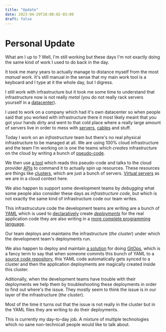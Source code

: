 ```yaml
---
title: "Update"
date: 2023-04-29T18:08:02-03:00
draft: false
---
```


# Personal Update

What am I up to ? Well, I'm still working but these days I'm not exactly
doing the same kind of work I used to do back in the day.

It took me many years to actually manage to distance myself from the most
*manual* work. It's still manual in the sense that my main work tool is a
keyboard and I type at it the whole day, but I digress.

I still work with infrastructure but it took me some time to understand that
infrastructure now is not really *metal* (you do not really rack servers
yourself in a [datacenter](https://aws.amazon.com/what-is/data-center/)).

I used to work on a company which had it's own datacenter so when people
said that you worked with infrastructure there it most likely meant that
you got your hands dirty and went to that cold place where a really large
amount of servers live in order to mess with [servers](https://en.wikipedia.org/wiki/Server_(computing)),
 [cables](https://en.wikipedia.org/wiki/Networking_cables) and stuff.

Today I work on an *infrastructure* team but there's no real physical
infrastructure to be managed at all. We are using 100% cloud infrastructure
and the team I'm working on is one the teams which *creates* infrastructure
on the cloud by writing a bunch of [pseudo-code](https://developer.hashicorp.com/terraform/language).

We then use [a tool](https://www.terraform.io/) which reads this pseudo-code
and talks to the cloud provider [APIs](https://aws.amazon.com/what-is/api/) to
command it to actually spin up resources. These resources are things like
[clusters](https://www.redhat.com/en/topics/containers/what-is-a-kubernetes-cluster),
which are just a bunch of servers. [Virtual servers](https://www.redhat.com/en/topics/virtualization/what-is-a-virtual-machine)
as we are in a cloud context here.

We also happen to support some development teams by *debugging* what some
people also consider these days as *infrastructure code*, but which is not
exactly the same kind of infrastructure code our team writes.

This infrastrucuture code the development teams are writing are a bunch of
[YAML](https://en.wikipedia.org/wiki/YAML) which is used to [declaratively](https://kubernetes.io/docs/tasks/manage-kubernetes-objects/declarative-config/) create [*deployments*](https://kubernetes.io/docs/concepts/workloads/controllers/deployment/)
for the real application code they are also writing in a [more complete programming language](https://en.wikipedia.org/wiki/Java_(programming_language)).

Our team deploys and maintains the infrastructure (*the cluster*) under which
the development team's deployments run.

We also happen to deploy and maintain [a solution](https://argo-cd.readthedocs.io/en/stable/)
for doing [GitOps](https://www.redhat.com/en/topics/devops/what-is-gitops), which
is a fancy term to say that when someone commits this bunch of YAML to a [source
code repository](https://github.com/), this YAML code automatically gets synced to a cluster and
then the application deployments are magically created inside this cluster.

Aditionally, when the development teams have trouble with their deployments
we help them by troubleshooting these deployments in order to find out where's
the issue. They mostly seem to think the issue is in our layer of the
 infrastructure (*the cluster*).

Most of the time it turns out that the issue is not really in the cluster
but in the YAML files they are writing to do their deployments.

This is currently my day-to-day job. A mixture of multiple technologies which
no sane non-technicall people would like to talk about.
